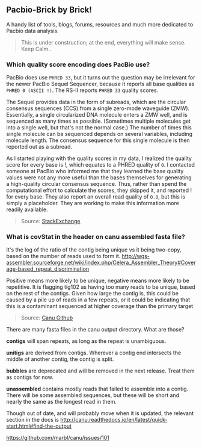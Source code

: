## Pacbio-Brick by Brick!
A handy list of tools, blogs, forums, resources and much more dedicated to Pacbio data analysis.

> This is under construction; at the end, everything will make sense. Keep Calm..

### Which quality score encoding does PacBio use?

PacBio does use `PHRED 33`, but it turns out the question may be irrelevant for the newer PacBio Sequel Sequencer, because it reports all base qualities as `PHRED 0 (ASCII !)`. The RS-II reports `PHRED 33` quality scores.

The Sequel provides data in the form of subreads, which are the circular consensus sequences (CCS) from a single zero-mode waveguide (ZMW). Essentially, a single circularized DNA molecule enters a ZMW well, and is sequenced as many times as possible. (Sometimes multiple molecules get into a single well, but that's not the normal case.) The number of times this single molecule can be sequenced depends on several variables, including molecule length. The consensus sequence for this single molecule is then reported out as a subread.

As I started playing with the quality scores in my data, I realized the quality score for every base is !, which equates to a PHRED quality of `0`. I contacted someone at PacBio who informed me that they learned the base quality values were not any more useful than the bases themselves for generating a high-quality circular consensus sequence. Thus, rather than spend the computational effort to calculate the scores, they skipped it, and reported ! for every base. They also report an overall read quality of `0.8`, but this is simply a placeholder. They are working to make this information more readily available.

> Source: [StackExchange](https://bioinformatics.stackexchange.com/questions/885/which-quality-score-encoding-does-pacbio-use)


### What is covStat in the header on canu assembled fasta file?

It's the log of the ratio of the contig being unique vs it being two-copy, based on the number of reads used to form it. http://wgs-assembler.sourceforge.net/wiki/index.php/Celera_Assembler_Theory#Coverage-based_repeat_discrimination

Positive means more likely to be unique, negative means more likely to be repetitive. It is flagging tig102 as having too many reads to be unique, based on the rest of the contigs. Given how large the contig is, this could be caused by a pile up of reads in a few repeats, or it could be indicating that this is a contaminant sequenced at higher coverage than the primary target

> Source: [Canu Github](https://github.com/marbl/canu/issues/101)

There are many fasta files in the canu output directory. What are those?

**contigs** will span repeats, as long as the repeat is unambiguous.

**unitigs** are derived from contigs. Wherever a contig end intersects the middle of another contig, the contig is split.

**bubbles** are deprecated and will be removed in the next release. Treat them as contigs for now.

**unassembled** contains mostly reads that failed to assemble into a contig. There will be some assembled sequences, but these will be short and nearly the same as the longest read in them.

Though out of date, and will probably move when it is updated, the relevant section in the docs is http://canu.readthedocs.io/en/latest/quick-start.html#find-the-output

https://github.com/marbl/canu/issues/101

